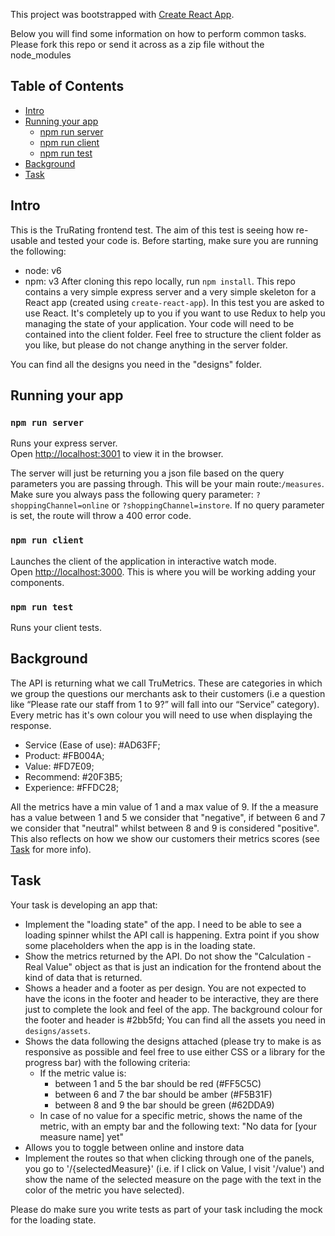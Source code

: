 This project was bootstrapped with [Create React App](https://github.com/facebookincubator/create-react-app).

Below you will find some information on how to perform common tasks.<br>
Please fork this repo or send it across as a zip file without the node_modules

## Table of Contents

- [Intro](#intro)
- [Running your app](#running-your-app)
    - [npm run server](#npm-run-server)
    - [npm run client](#npm-run-client)
    - [npm run test](#npm-run-test)
- [Background](#background)
- [Task](#task)

## Intro

This is the TruRating frontend test. The aim of this test is seeing how re-usable and tested your code is.
Before starting, make sure you are running the following:
- node: v6
- npm: v3
After cloning this repo locally, run `npm install`. This repo contains a very simple express server and a very simple skeleton for a React app (created using `create-react-app`). In this test you are asked to use React. It's completely up to you if you want to use Redux to help you managing the state of your application.
Your code will need to be contained into the client folder. Feel free to structure the client folder as you like, but please do not change anything in the server folder.

You can find all the designs you need in the "designs" folder.

## Running your app

### `npm run server`

Runs your express server.<br>
Open [http://localhost:3001](http://localhost:3001) to view it in the browser.

The server will just be returning you a json file based on the query parameters you are passing through. This will be your main route:`/measures`. Make sure you always pass the following query parameter: `?shoppingChannel=online` or `?shoppingChannel=instore`. If no query parameter is set, the route will throw a 400 error code.


### `npm run client`

Launches the client of the application in interactive watch mode.<br> Open [http://localhost:3000](http://localhost:3000). This is where you will be working adding your components.

### `npm run test`

Runs your client tests.


## Background
The API is returning what we call TruMetrics. These are categories in which we group the questions our merchants ask to their customers (i.e a question like “Please rate our staff from 1 to 9?” will fall into our “Service” category). Every metric has it's own colour you will need to use when displaying the response.
- Service (Ease of use): #AD63FF;
- Product: #FB004A;
- Value: #FD7E09;
- Recommend: #20F3B5;
- Experience: #FFDC28;

All the metrics have a min value of 1 and a max value of 9. If the a measure has a value between 1 and 5 we consider that "negative", if between 6 and 7 we consider that "neutral" whilst between 8 and 9 is considered "positive". This also reflects on how we show our customers their metrics scores (see [Task](#task) for more info).

## Task

Your task is developing an app that:
- Implement the "loading state" of the app. I need to be able to see a loading spinner whilst the API call is happening. Extra point if you show some placeholders when the app is in the loading state.
- Show the metrics returned by the API. Do not show the "Calculation - Real Value" object as that is just an indication for the frontend about the kind of data that is returned.
- Shows a header and a footer as per design. You are not expected to have the icons in the footer and header to be interactive, they are there just to complete the look and feel of the app. The background colour for the footer and header is #2bb5fd; You can find all the assets you need in ```designs/assets```.
- Shows the data following the designs attached (please try to make is as responsive as possible and feel free to use either CSS or a library for the progress bar) with the following criteria:
    - If the metric value is:
        - between 1 and 5 the bar should be red (#FF5C5C)
        - between 6 and 7 the bar should be amber (#F5B31F)
        - between 8 and 9 the bar should be green (#62DDA9)
    - In case of no value for a specific metric, shows the name of the metric, with an empty bar and the following text: "No data for [your measure name] yet"
- Allows you to toggle between online and instore data
- Implement the routes so that when clicking through one of the panels, you go to '/{selectedMeasure}' (i.e. if I click on Value, I visit '/value') and show the name of the selected measure on the page with the text in the color of the metric you have selected).

Please do make sure you write tests as part of your task including the mock for the loading state.




